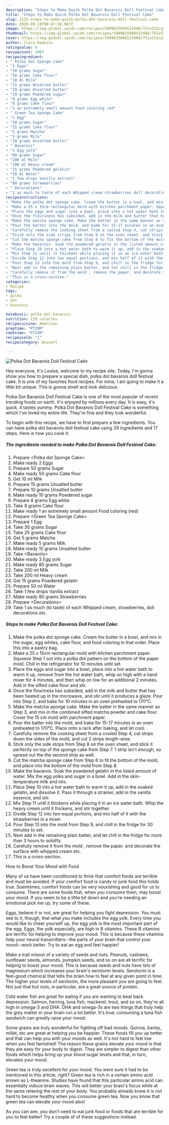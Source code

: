 ```yaml
---
description: "Steps to Make Quick Polka Dot Bavarois Doll Festival Cake"
title: "Steps to Make Quick Polka Dot Bavarois Doll Festival Cake"
slug: 2132-steps-to-make-quick-polka-dot-bavarois-doll-festival-cake
date: 2020-09-19T00:47:18.667Z
image: https://img-global.cpcdn.com/recipes/5999625088532480/751x532cq70/polka-dot-bavarois-doll-festival-cake-recipe-main-photo.jpg
thumbnail: https://img-global.cpcdn.com/recipes/5999625088532480/751x532cq70/polka-dot-bavarois-doll-festival-cake-recipe-main-photo.jpg
cover: https://img-global.cpcdn.com/recipes/5999625088532480/751x532cq70/polka-dot-bavarois-doll-festival-cake-recipe-main-photo.jpg
author: Clara Hawkins
ratingvalue: 4
reviewcount: 1983
recipeingredient:
- " Polka dot Sponge Cake"
- "2 Eggs"
- "50 grams Sugar"
- "50 grams Cake flour"
- "10 ml Milk"
- "15 grams Unsalted butter"
- "10 grams Unsalted butter"
- "10 grams Powdered sugar"
- "8 grams Egg white"
- "8 grams Cake flour"
- "1 an extremely small amount Food coloring red"
- " Green Tea Sponge Cake"
- "1 Egg"
- "30 grams Sugar"
- "25 grams Cake flour"
- "5 grams Matcha"
- "5 grams Milk"
- "10 grams Unsalted butter"
- " Bavarois"
- "3 Egg yolk"
- "80 grams Sugar"
- "200 ml Milk"
- "200 ml Heavy cream"
- "15 grams Powdered gelatin"
- "50 ml Water"
- "1 few drops Vanilla extract"
- "80 grams Strawberries"
- " Decorations"
- "1 as much to taste of each Whipped cream strawberries doll decorations etc"
recipeinstructions:
- "Make the polka dot sponge cake. Cream the butter in a bowl, and mix in the sugar, egg whites, cake flour, and food coloring in that order. Place this into a pastry bag."
- "Make a 25 x 15cm rectangular mold with kitchen parchment paper. Squeeze Step 1 out into a polka dot pattern on the bottom of the paper mold. Chill in the refrigerator for 10 minutes until set."
- "Place the eggs and sugar into a bowl, place into a hot water bath to warm it up, remove from the hot water bath, whip on high with a hand mixer for 4 minutes, and then whip on low for an additional 2 minutes. Add in the sifted cake flour and stir."
- "Once the flouriness has subsided, add in the milk and butter that has been heated up in the microwave, and stir until it produces a glaze. Pour into Step 2, and bake for 10 minutes in an oven preheated to 170°C."
- "Make the matcha sponge cake. Make the batter in the same manner as Step 3, and mix in the combined sifted matcha powder and cake flour. Cover the 15 cm mold with parchment paper."
- "Pour the batter into the mold, and bake for 15-17 minutes in an oven preheated to 170°C. Place onto a rack after baking, and let cool."
- "Carefully remove the cooking sheet from a cooled Step 4, cut strips down the sides of the mold, and cut 2 strips length-wise."
- "Stick only the side strips from Step 8 on the oven sheet, and stick it perfectly on top of the sponge cake from Step 7. 1 strip isn&#39;t enough, so spread out the the second strip as well."
- "Cut the matcha sponge cake from Step 6 to fit the bottom of the mold, and place into the bottom of the mold from Step 8."
- "Make the bavarois. Soak the powdered gelatin in the listed amount of water. Mix the egg yolks and sugar in a bowl. Add in the skin-temperature milk and mix."
- "Place Step 10 into a hot water bath to warm it up, add in the soaked gelatin, and dissolve it. Pass it through a strainer, add in the vanilla essence, and stir."
- "Mix Step 11 until it thickens while placing it in an ice water bath. Whip the heavy cream until it thickens, and stir together."
- "Divide Step 12 into two equal portions, and mix half of it with the strawberries in a mixer."
- "Pour Step 13 into the mold from Step 9, and chill in the fridge for 30 minutes to set."
- "Next add in the remaining plain batter, and let chill in the fridge for more than 3 hours to solidify."
- "Carefully remove it from the mold , remove the paper, and decorate the surface with whipped cream etc."
- "This is a cross-section."
categories:
- Recipe
tags:
- polka
- dot
- bavarois

katakunci: polka dot bavarois 
nutrition: 119 calories
recipecuisine: American
preptime: "PT20M"
cooktime: "PT43M"
recipeyield: "1"
recipecategory: Dessert

---
```



![Polka Dot Bavarois Doll Festival Cake](https://img-global.cpcdn.com/recipes/5999625088532480/751x532cq70/polka-dot-bavarois-doll-festival-cake-recipe-main-photo.jpg)

Hey everyone, it's Louise, welcome to my recipe site. Today, I'm gonna show you how to prepare a special dish, polka dot bavarois doll festival cake. It is one of my favorites food recipes. For mine, I am going to make it a little bit unique. This is gonna smell and look delicious.



Polka Dot Bavarois Doll Festival Cake is one of the most popular of recent trending foods on earth. It's enjoyed by millions every day. It is easy, it's quick, it tastes yummy. Polka Dot Bavarois Doll Festival Cake is something which I've loved my entire life. They're fine and they look wonderful.


To begin with this recipe, we have to first prepare a few ingredients. You can have polka dot bavarois doll festival cake using 29 ingredients and 17 steps. Here is how you cook it.

<!--inarticleads1-->

##### The ingredients needed to make Polka Dot Bavarois Doll Festival Cake:

1. Prepare  &lt;Polka dot Sponge Cake&gt;
1. Make ready 2 Eggs
1. Prepare 50 grams Sugar
1. Make ready 50 grams Cake flour
1. Get 10 ml Milk
1. Prepare 15 grams Unsalted butter
1. Prepare 10 grams Unsalted butter
1. Make ready 10 grams Powdered sugar
1. Prepare 8 grams Egg white
1. Take 8 grams Cake flour
1. Make ready 1 an extremely small amount Food coloring (red)
1. Prepare  &lt;Green Tea Sponge Cake&gt;
1. Prepare 1 Egg
1. Take 30 grams Sugar
1. Take 25 grams Cake flour
1. Get 5 grams Matcha
1. Make ready 5 grams Milk
1. Make ready 10 grams Unsalted butter
1. Take  &lt;Bavarois&gt;
1. Make ready 3 Egg yolk
1. Make ready 80 grams Sugar
1. Take 200 ml Milk
1. Take 200 ml Heavy cream
1. Get 15 grams Powdered gelatin
1. Prepare 50 ml Water
1. Take 1 few drops Vanilla extract
1. Make ready 80 grams Strawberries
1. Prepare  &lt;Decorations&gt;
1. Take 1 as much (to taste) of each Whipped cream, strawberries, doll decorations etc.




<!--inarticleads2-->

##### Steps to make Polka Dot Bavarois Doll Festival Cake:

1. Make the polka dot sponge cake. Cream the butter in a bowl, and mix in the sugar, egg whites, cake flour, and food coloring in that order. Place this into a pastry bag.
1. Make a 25 x 15cm rectangular mold with kitchen parchment paper. Squeeze Step 1 out into a polka dot pattern on the bottom of the paper mold. Chill in the refrigerator for 10 minutes until set.
1. Place the eggs and sugar into a bowl, place into a hot water bath to warm it up, remove from the hot water bath, whip on high with a hand mixer for 4 minutes, and then whip on low for an additional 2 minutes. Add in the sifted cake flour and stir.
1. Once the flouriness has subsided, add in the milk and butter that has been heated up in the microwave, and stir until it produces a glaze. Pour into Step 2, and bake for 10 minutes in an oven preheated to 170°C.
1. Make the matcha sponge cake. Make the batter in the same manner as Step 3, and mix in the combined sifted matcha powder and cake flour. Cover the 15 cm mold with parchment paper.
1. Pour the batter into the mold, and bake for 15-17 minutes in an oven preheated to 170°C. Place onto a rack after baking, and let cool.
1. Carefully remove the cooking sheet from a cooled Step 4, cut strips down the sides of the mold, and cut 2 strips length-wise.
1. Stick only the side strips from Step 8 on the oven sheet, and stick it perfectly on top of the sponge cake from Step 7. 1 strip isn&#39;t enough, so spread out the the second strip as well.
1. Cut the matcha sponge cake from Step 6 to fit the bottom of the mold, and place into the bottom of the mold from Step 8.
1. Make the bavarois. Soak the powdered gelatin in the listed amount of water. Mix the egg yolks and sugar in a bowl. Add in the skin-temperature milk and mix.
1. Place Step 10 into a hot water bath to warm it up, add in the soaked gelatin, and dissolve it. Pass it through a strainer, add in the vanilla essence, and stir.
1. Mix Step 11 until it thickens while placing it in an ice water bath. Whip the heavy cream until it thickens, and stir together.
1. Divide Step 12 into two equal portions, and mix half of it with the strawberries in a mixer.
1. Pour Step 13 into the mold from Step 9, and chill in the fridge for 30 minutes to set.
1. Next add in the remaining plain batter, and let chill in the fridge for more than 3 hours to solidify.
1. Carefully remove it from the mold , remove the paper, and decorate the surface with whipped cream etc.
1. This is a cross-section.




How to Boost Your Mood with Food


Many of us have been conditioned to think that comfort foods are terrible and must be avoided. If your comfort food is candy or junk food this holds true. Soemtimes, comfort foods can be very nourishing and good for us to consume. There are some foods that, when you consume them, may boost your mood. If you seem to be a little bit down and you're needing an emotional pick me up, try some of these.

Eggs, believe it or not, are great for helping you fight depression. You must see to it, though, that what you make includes the egg yolk. Every time you would like to cheer yourself up, the egg yolk is the most important part of the egg. Eggs, the yolk especially, are high in B vitamins. These B vitamins are terrific for helping to improve your mood. This is because these vitamins help your neural transmitters--the parts of your brain that control your mood--work better. Try to eat an egg and feel happier!

Make a trail mixout of a variety of seeds and nuts. Peanuts, cashews, sunflower seeds, almonds, pumpkin seeds, and so on are all terrific for helping to boost your mood. This is because seeds and nuts have lots of magnesium which increases your brain's serotonin levels. Serotonin is a feel-good chemical that tells the brain how to feel at any given point in time. The higher your levels of serotonin, the more pleasant you are going to feel. Not just that but nuts, in particular, are a great source of protein.

Cold water fish are great for eating if you are wanting to beat back depression. Salmon, herring, tuna fish, mackerel, trout, and so on, they're all high in omega-3 and DHA. DHA and omega-3s are two things that truly help the grey matter in your brain run a lot better. It's true: consuming a tuna fish sandwich can greatly raise your mood. 

Some grains are truly wonderful for fighting off bad moods. Quinoa, barley, millet, etc are great at helping you be happier. These foods fill you up better and that can help you with your moods as well. It's not hard to feel low when you feel famished! The reason these grains elevate your mood is that they are easy for your body to digest. They are simpler to digest than other foods which helps bring up your blood sugar levels and that, in turn, elevates your mood.

Green tea is truly excellent for your mood. You were sure it had to be mentioned in this article, right? Green tea is rich in a certain amino acid known as L-theanine. Studies have found that this particular amino acid can essentially induce brain waves. This will better your brain's focus while at the same relaxing the rest of your body. You probably already knew it is not hard to become healthy when you consume green tea. Now you know that green tea can elevate your mood also!

As you can see, you don't need to eat junk food or foods that are terrible for you to feel better! Try  a  couple of  of  these  suggestions  instead.

